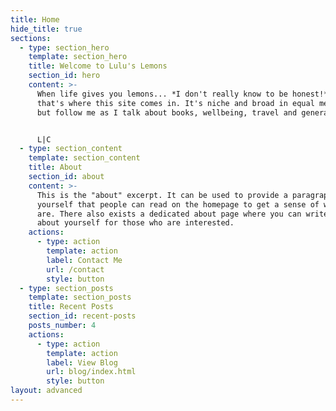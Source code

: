 ```yaml
---
title: Home
hide_title: true
sections:
  - type: section_hero
    template: section_hero
    title: Welcome to Lulu's Lemons
    section_id: hero
    content: >-
      When life gives you lemons... *I don't really know to be honest!* So
      that's where this site comes in. It's niche and broad in equal measures,
      but follow me as I talk about books, wellbeing, travel and general life!


      L|C
  - type: section_content
    template: section_content
    title: About
    section_id: about
    content: >-
      This is the "about" excerpt. It can be used to provide a paragraph about
      yourself that people can read on the homepage to get a sense of who you
      are. There also exists a dedicated about page where you can write more
      about yourself for those who are interested.
    actions:
      - type: action
        template: action
        label: Contact Me
        url: /contact
        style: button
  - type: section_posts
    template: section_posts
    title: Recent Posts
    section_id: recent-posts
    posts_number: 4
    actions:
      - type: action
        template: action
        label: View Blog
        url: blog/index.html
        style: button
layout: advanced
---
```

